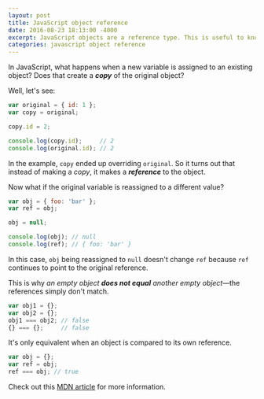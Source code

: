 ```yaml
---
layout: post
title: JavaScript object reference
date: 2016-08-23 18:13:00 -4000
excerpt: JavaScript objects are a reference type. This is useful to know when copying or comparing objects.
categories: javascript object reference
---
```


In JavaScript, what happens when a new variable is assigned to an existing object? Does that create a **_copy_** of the original object?

Well, let's see:

```js
var original = { id: 1 };
var copy = original;

copy.id = 2;

console.log(copy.id);     // 2
console.log(original.id); // 2
```

In the example, `copy` ended up overriding `original`. So it turns out that instead of making a _copy_, it makes a **_reference_** to the object.

Now what if the original variable is reassigned to a different value?

```js
var obj = { foo: 'bar' };
var ref = obj;

obj = null;

console.log(obj); // null
console.log(ref); // { foo: 'bar' }
```

In this case, `obj` being reassigned to `null` doesn't change `ref` because `ref` continues to point to the original reference.

This is why _an empty object **does not equal** another empty object_&mdash;the references simply don't match.

```js
var obj1 = {};
var obj2 = {};
obj1 === obj2; // false
{} === {};     // false
```

It's only equivalent when an object is compared to its own reference.

```js
var obj = {};
var ref = obj;
ref === obj; // true
```

Check out this [MDN article](https://developer.mozilla.org/en-US/docs/Web/JavaScript/Guide/Working_with_Objects#Comparing_Objects) for more information.
